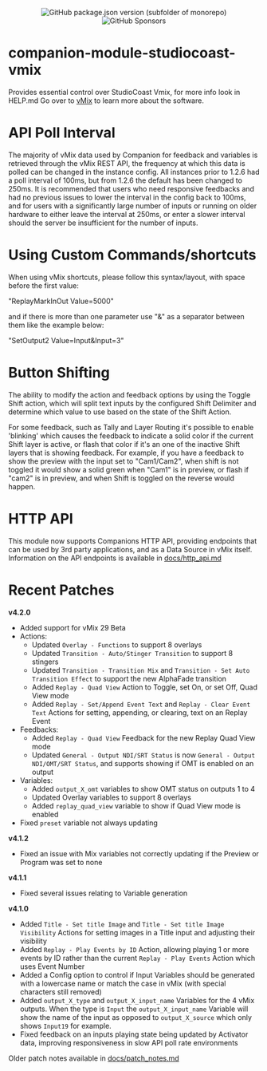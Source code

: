 <p align="center">
  <img alt="GitHub package.json version (subfolder of monorepo)" src="https://img.shields.io/github/package-json/v/bitfocus/companion-module-studiocoast-vmix">
  <img alt="GitHub Sponsors" src="https://img.shields.io/github/sponsors/thedist">
</p>

# companion-module-studiocoast-vmix

Provides essential control over StudioCoast Vmix, for more info look in HELP.md
Go over to [vMix](https://www.vmix.com/) to learn more about the software.


# API Poll Interval
The majority of vMix data used by Companion for feedback and variables is retrieved through the vMix REST API, the frequency at which this data is polled can be changed in the instance config. All instances prior to 1.2.6 had a poll interval of 100ms, but from 1.2.6 the default has been changed to 250ms. It is recommended that users who need responsive feedbacks and had no previous issues to lower the interval in the config back to 100ms, and for users with a significantly large number of inputs or running on older hardware to either leave the interval at 250ms, or enter a slower interval should the server be insufficient for the number of inputs.


# Using Custom Commands/shortcuts
When using vMix shortcuts, please follow this syntax/layout, with space before the first value:

"ReplayMarkInOut Value=5000"

and if there is more than one parameter use "&" as a separator between them like the example below:

"SetOutput2 Value=Input&Input=3"


# Button Shifting
The ability to modify the action and feedback options by using the Toggle Shift action, which will split text inputs by the configured Shift Delimiter and determine which value to use based on the state of the Shift Action.

For some feedback, such as Tally and Layer Routing it's possible to enable 'blinking' which causes the feedback to indicate a solid color if the current Shift layer is active, or flash that color if it's an one of the inactive Shift layers that is showing feedback. For example, if you have a feedback to show the preview with the input set to "Cam1/Cam2", when shift is not toggled it would show a solid green when "Cam1" is in preview, or flash if "cam2" is in preview, and when Shift is toggled on the reverse would happen.


# HTTP API
This module now supports Companions HTTP API, providing endpoints that can be used by 3rd party applications, and as a Data Source in vMix itself. Information on the API endpoints is available in [docs/http_api.md](./docs/http_api.md)


# Recent Patches
**v4.2.0**
- Added support for vMix 29 Beta
- Actions:
  - Updated `Overlay - Functions` to support 8 overlays
  - Updated `Transition - Auto/Stinger Transition` to support 8 stingers
  - Updated `Transition - Transition Mix` and `Transition - Set Auto Transition Effect` to support the new AlphaFade transition
  - Added `Replay - Quad View` Action to Toggle, set On, or set Off, Quad View mode
  - Added `Replay - Set/Append Event Text` and `Replay - Clear Event Text` Actions for setting, appending, or clearing, text on an Replay Event
- Feedbacks:
  - Added `Replay - Quad View` Feedback for the new Replay Quad View mode
  - Updated `General - Output NDI/SRT Status` is now `General - Output NDI/OMT/SRT Status`, and supports showing if OMT is enabled on an output
- Variables:
  - Added `output_X_omt` variables to show OMT status on outputs 1 to 4
  - Updated Overlay variables to support 8 overlays
  - Added `replay_quad_view` variable to show if Quad View mode is enabled
- Fixed `preset` variable not always updating

**v4.1.2**
- Fixed an issue with Mix variables not correctly updating if the Preview or Program was set to none

**v4.1.1**
- Fixed several issues relating to Variable generation

**v4.1.0**
- Added `Title - Set title Image` and `Title - Set title Image Visibility` Actions for setting images in a Title input and adjusting their visibility
- Added `Replay - Play Events by ID` Action, allowing playing 1 or more events by ID rather than the current `Replay - Play Events` Action which uses Event Number
- Added a Config option to control if Input Variables should be generated with a lowercase name or match the case in vMix (with special characters still removed)
- Added `output_X_type` and `output_X_input_name` Variables for the 4 vMix outputs. When the type is `Input` the `output_X_input_name` Variable will show the name of the input as opposed to `output_X_source` which only shows `Input19` for example.
- Fixed feedback on an inputs playing state being updated by Activator data, improving responsiveness in slow API poll rate environments


Older patch notes available in [docs/patch_notes.md](./docs/patch_notes.md)
